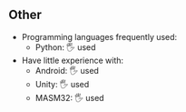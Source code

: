 ## Other

- Programming languages frequently used:
  - Python: 🖐️ used
- Have little experience with:
  - Android: 🖐️ used
  - Unity: 🖐️ used
  - MASM32: 🖐️ used
